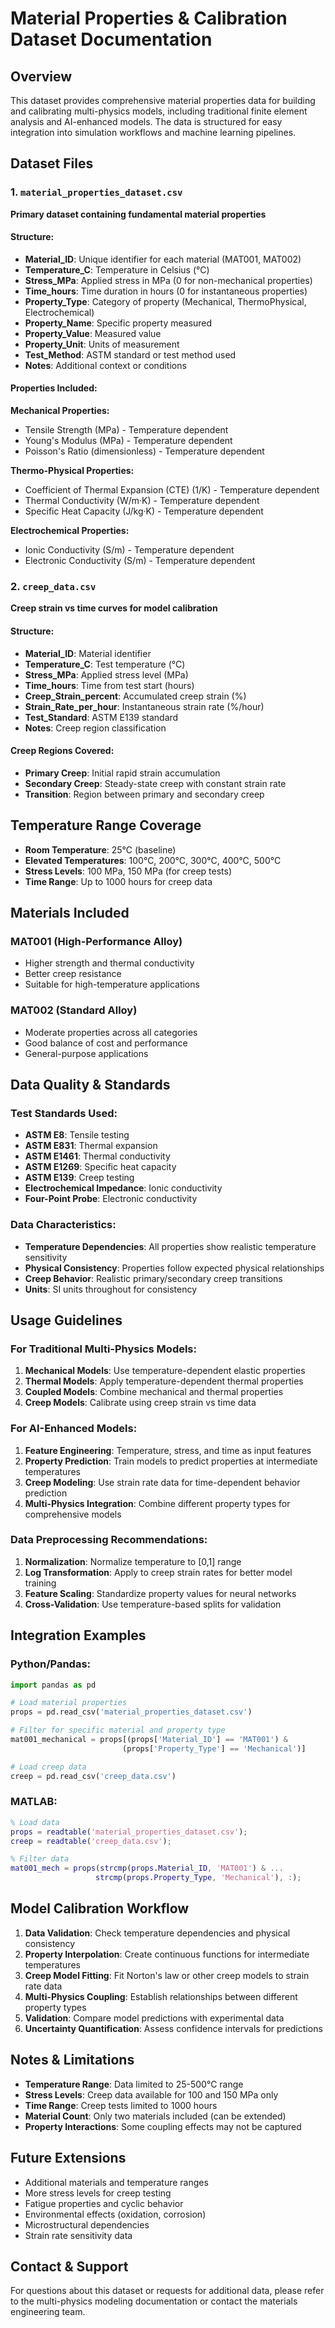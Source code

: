 # Material Properties & Calibration Dataset Documentation

## Overview
This dataset provides comprehensive material properties data for building and calibrating multi-physics models, including traditional finite element analysis and AI-enhanced models. The data is structured for easy integration into simulation workflows and machine learning pipelines.

## Dataset Files

### 1. `material_properties_dataset.csv`
**Primary dataset containing fundamental material properties**

#### Structure:
- **Material_ID**: Unique identifier for each material (MAT001, MAT002)
- **Temperature_C**: Temperature in Celsius (°C)
- **Stress_MPa**: Applied stress in MPa (0 for non-mechanical properties)
- **Time_hours**: Time duration in hours (0 for instantaneous properties)
- **Property_Type**: Category of property (Mechanical, ThermoPhysical, Electrochemical)
- **Property_Name**: Specific property measured
- **Property_Value**: Measured value
- **Property_Unit**: Units of measurement
- **Test_Method**: ASTM standard or test method used
- **Notes**: Additional context or conditions

#### Properties Included:

**Mechanical Properties:**
- Tensile Strength (MPa) - Temperature dependent
- Young's Modulus (MPa) - Temperature dependent  
- Poisson's Ratio (dimensionless) - Temperature dependent

**Thermo-Physical Properties:**
- Coefficient of Thermal Expansion (CTE) (1/K) - Temperature dependent
- Thermal Conductivity (W/m·K) - Temperature dependent
- Specific Heat Capacity (J/kg·K) - Temperature dependent

**Electrochemical Properties:**
- Ionic Conductivity (S/m) - Temperature dependent
- Electronic Conductivity (S/m) - Temperature dependent

### 2. `creep_data.csv`
**Creep strain vs time curves for model calibration**

#### Structure:
- **Material_ID**: Material identifier
- **Temperature_C**: Test temperature (°C)
- **Stress_MPa**: Applied stress level (MPa)
- **Time_hours**: Time from test start (hours)
- **Creep_Strain_percent**: Accumulated creep strain (%)
- **Strain_Rate_per_hour**: Instantaneous strain rate (%/hour)
- **Test_Standard**: ASTM E139 standard
- **Notes**: Creep region classification

#### Creep Regions Covered:
- **Primary Creep**: Initial rapid strain accumulation
- **Secondary Creep**: Steady-state creep with constant strain rate
- **Transition**: Region between primary and secondary creep

## Temperature Range Coverage
- **Room Temperature**: 25°C (baseline)
- **Elevated Temperatures**: 100°C, 200°C, 300°C, 400°C, 500°C
- **Stress Levels**: 100 MPa, 150 MPa (for creep tests)
- **Time Range**: Up to 1000 hours for creep data

## Materials Included

### MAT001 (High-Performance Alloy)
- Higher strength and thermal conductivity
- Better creep resistance
- Suitable for high-temperature applications

### MAT002 (Standard Alloy)
- Moderate properties across all categories
- Good balance of cost and performance
- General-purpose applications

## Data Quality & Standards

### Test Standards Used:
- **ASTM E8**: Tensile testing
- **ASTM E831**: Thermal expansion
- **ASTM E1461**: Thermal conductivity
- **ASTM E1269**: Specific heat capacity
- **ASTM E139**: Creep testing
- **Electrochemical Impedance**: Ionic conductivity
- **Four-Point Probe**: Electronic conductivity

### Data Characteristics:
- **Temperature Dependencies**: All properties show realistic temperature sensitivity
- **Physical Consistency**: Properties follow expected physical relationships
- **Creep Behavior**: Realistic primary/secondary creep transitions
- **Units**: SI units throughout for consistency

## Usage Guidelines

### For Traditional Multi-Physics Models:
1. **Mechanical Models**: Use temperature-dependent elastic properties
2. **Thermal Models**: Apply temperature-dependent thermal properties
3. **Coupled Models**: Combine mechanical and thermal properties
4. **Creep Models**: Calibrate using creep strain vs time data

### For AI-Enhanced Models:
1. **Feature Engineering**: Temperature, stress, and time as input features
2. **Property Prediction**: Train models to predict properties at intermediate temperatures
3. **Creep Modeling**: Use strain rate data for time-dependent behavior prediction
4. **Multi-Physics Integration**: Combine different property types for comprehensive models

### Data Preprocessing Recommendations:
1. **Normalization**: Normalize temperature to [0,1] range
2. **Log Transformation**: Apply to creep strain rates for better model training
3. **Feature Scaling**: Standardize property values for neural networks
4. **Cross-Validation**: Use temperature-based splits for validation

## Integration Examples

### Python/Pandas:
```python
import pandas as pd

# Load material properties
props = pd.read_csv('material_properties_dataset.csv')

# Filter for specific material and property type
mat001_mechanical = props[(props['Material_ID'] == 'MAT001') & 
                         (props['Property_Type'] == 'Mechanical')]

# Load creep data
creep = pd.read_csv('creep_data.csv')
```

### MATLAB:
```matlab
% Load data
props = readtable('material_properties_dataset.csv');
creep = readtable('creep_data.csv');

% Filter data
mat001_mech = props(strcmp(props.Material_ID, 'MAT001') & ...
                   strcmp(props.Property_Type, 'Mechanical'), :);
```

## Model Calibration Workflow

1. **Data Validation**: Check temperature dependencies and physical consistency
2. **Property Interpolation**: Create continuous functions for intermediate temperatures
3. **Creep Model Fitting**: Fit Norton's law or other creep models to strain rate data
4. **Multi-Physics Coupling**: Establish relationships between different property types
5. **Validation**: Compare model predictions with experimental data
6. **Uncertainty Quantification**: Assess confidence intervals for predictions

## Notes & Limitations

- **Temperature Range**: Data limited to 25-500°C range
- **Stress Levels**: Creep data available for 100 and 150 MPa only
- **Time Range**: Creep tests limited to 1000 hours
- **Material Count**: Only two materials included (can be extended)
- **Property Interactions**: Some coupling effects may not be captured

## Future Extensions

- Additional materials and temperature ranges
- More stress levels for creep testing
- Fatigue properties and cyclic behavior
- Environmental effects (oxidation, corrosion)
- Microstructural dependencies
- Strain rate sensitivity data

## Contact & Support

For questions about this dataset or requests for additional data, please refer to the multi-physics modeling documentation or contact the materials engineering team.